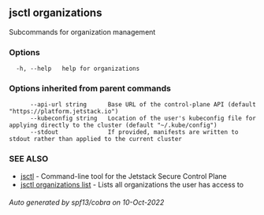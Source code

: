 ## jsctl organizations

Subcommands for organization management

### Options

```
  -h, --help   help for organizations
```

### Options inherited from parent commands

```
      --api-url string      Base URL of the control-plane API (default "https://platform.jetstack.io")
      --kubeconfig string   Location of the user's kubeconfig file for applying directly to the cluster (default "~/.kube/config")
      --stdout              If provided, manifests are written to stdout rather than applied to the current cluster
```

### SEE ALSO

* [jsctl](jsctl.md)	 - Command-line tool for the Jetstack Secure Control Plane
* [jsctl organizations list](jsctl_organizations_list.md)	 - Lists all organizations the user has access to

###### Auto generated by spf13/cobra on 10-Oct-2022
